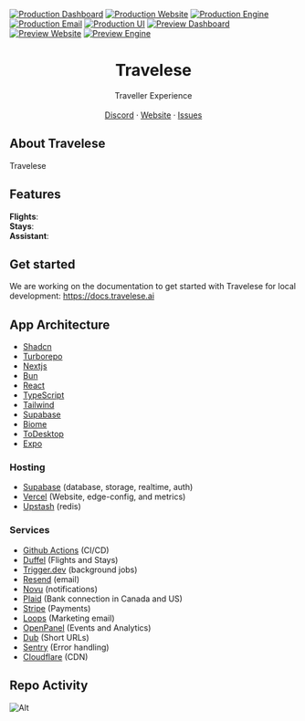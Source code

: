 <!-- ![hero]() -->

[![Production Dashboard](https://github.com/travelese/travelese/actions/workflows/production-dashboard.yml/badge.svg)](https://github.com/travelese/travelese/actions/workflows/production-dashboard.yml)
[![Production Website](https://github.com/travelese/travelese/actions/workflows/production-website.yml/badge.svg)](https://github.com/travelese/travelese/actions/workflows/production-website.yml)
[![Production Engine](https://github.com/travelese/travelese/actions/workflows/production-engine.yml/badge.svg)](https://github.com/travelese/travelese/actions/workflows/production-engine.yml)
[![Production Email](https://github.com/travelese/travelese/actions/workflows/production-email.yml/badge.svg)](https://github.com/travelese/travelese/actions/workflows/production-email.yml)
[![Production UI](https://github.com/travelese/travelese/actions/workflows/production-ui.yml/badge.svg)](https://github.com/travelese/travelese/actions/workflows/production-ui.yml)
[![Preview Dashboard](https://github.com/travelese/travelese/actions/workflows/preview-dashboard.yaml/badge.svg)](https://github.com/travelese/travelese/actions/workflows/preview-dashboard.yaml)
[![Preview Website](https://github.com/travelese/travelese/actions/workflows/preview-website.yml/badge.svg)](https://github.com/travelese/travelese/actions/workflows/preview-website.yml)
[![Preview Engine](https://github.com/travelese/travelese/actions/workflows/preview-engine.yml/badge.svg)](https://github.com/travelese/travelese/actions/workflows/preview-engine.yml)

<p align="center">
	<h1 align="center"><b>Travelese</b></h1>
<p align="center">
    Traveller Experience
    <br />
    <br />
    <a href="https://go.travelese.ai/XTxOfuy">Discord</a>
    ·
    <a href="https://travelese.ai">Website</a>
    ·
    <a href="https://git.new/travelese">Issues</a>
  </p>
</p>

## About Travelese

Travelese

## Features

**Flights**: <br/> **Stays**: <br/> **Assistant**: <br/>

## Get started

We are working on the documentation to get started with Travelese for local
development: https://docs.travelese.ai

## App Architecture

- [Shadcn](https://ui.shadcn.com/)
- [Turborepo](https://turbo.build/)
- [Nextjs](https://nextjs.org/)
- [Bun](https://bun.sh/)
- [React](https://react.dev/)
- [TypeScript](https://www.typescriptlang.org/)
- [Tailwind](https://tailwindcss.com/)
- [Supabase](https://supabase.com/)
- [Biome](https://biomejs.dev/)
- [ToDesktop](https://www.todesktop.com/)
- [Expo](https://expo.dev/)

### Hosting

- [Supabase](https://supabase.com/) (database, storage, realtime, auth)
- [Vercel](https://vercel.com/) (Website, edge-config, and metrics)
- [Upstash](https://upstash.com/) (redis)

### Services

- [Github Actions](https://github.com/features/actions) (CI/CD)
- [Duffel](https://duffel.com/) (Flights and Stays)
- [Trigger.dev](https://trigger.dev/) (background jobs)
- [Resend](https://resend.com/) (email)
- [Novu](https://novu.co/) (notifications)
- [Plaid](https://plaid.com/) (Bank connection in Canada and US)
- [Stripe](https://stripe.com/) (Payments)
- [Loops](https://loops.so/) (Marketing email)
- [OpenPanel](https://openpanel.com/) (Events and Analytics)
- [Dub](https://dub.sh/) (Short URLs)
- [Sentry](https://sentry.io/) (Error handling)
- [Cloudflare](https://cloudflare.com/) (CDN)

## Repo Activity

![Alt](https://repobeats.axiom.co/api/embed/403f11a783943a4029fb5bd61edc38ffb9bf8fd9.svg "Repobeats analytics image")
